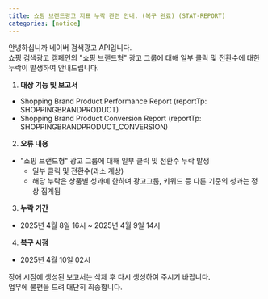 ```yaml
---
title: 쇼핑 브랜드광고 지표 누락 관련 안내. (복구 완료) (STAT-REPORT)
categories: [notice]
---
```


안녕하십니까 네이버 검색광고 API입니다.<br>
쇼핑 검색광고 캠페인의 "쇼핑 브랜드형" 광고 그룹에 대해 일부 클릭 및 전환수에 대한 누락이 발생하여 안내드립니다. <br>

1. **대상 기능 및 보고서** <br>
- Shopping Brand Product Performance Report (reportTp: SHOPPINGBRANDPRODUCT) <br>
- Shopping Brand Product Conversion Report (reportTp: SHOPPINGBRANDPRODUCT_CONVERSION) <br>

2.  **오류 내용**<br>
- "쇼핑 브랜드형" 광고 그룹에 대해 일부 클릭 및 전환수 누락 발생 <br>
  - 일부 클릭 및 전환수(과소 계상) <br>
  - 해당 누락은 상품별 성과에 한하며 광고그룹, 키워드 등 다른 기준의 성과는 정상 집계됨<br>

3. **누락 기간** <br>
- 2025년 4월 8일 16시 ~ 2025년 4월 9일 14시<br>

4. **복구 시점**<br>
- 2025년 4월 10일 02시

장애 시점에 생성된 보고서는 삭제 후 다시 생성하여 주시기 바랍니다.<br>
업무에 불편을 드려 대단히 죄송합니다.
